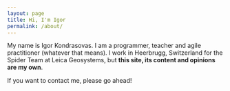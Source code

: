 ```yaml
---
layout: page
title: Hi, I'm Igor
permalink: /about/
---
```


My name is Igor Kondrasovas. I am a programmer, teacher and agile practitioner (whatever that means). I work in Heerbrugg, Switzerland for the Spider Team at Leica Geosystems, but **this site, its content and opinions are my own**.

If you want to contact me, please go ahead!
